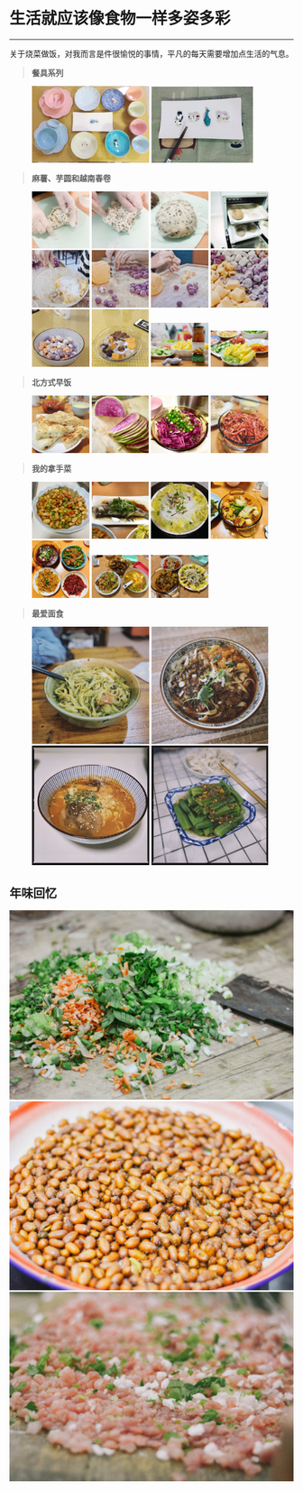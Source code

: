 # 生活就应该像食物一样多姿多彩
---

关于烧菜做饭，对我而言是件很愉悦的事情，平凡的每天需要增加点生活的气息。

> **餐具系列**
<figure>
    <img src="images/cooking/bowl.JPG" width="49%">
    <img src="images/cooking/saucer.JPG" width="42.5%">
</figure>

> **麻薯、芋圆和越南春卷**

<figure>
    <img src="images/cooking/machi01.JPG" width="24%">
    <img src="images/cooking/machi02.JPG" width="24%">
    <img src="images/cooking/machi03.JPG" width="24%">
    <img src="images/cooking/machi04.JPG" width="24%">
    <img src="images/cooking/taro06.JPG" width="24%">
    <img src="images/cooking/taro02.JPG" width="24%">
    <img src="images/cooking/taro05.JPG" width="24%">
    <img src="images/cooking/taro04.JPG" width="24%">
    <img src="images/cooking/taro03.JPG" width="24%">
    <img src="images/cooking/taro01.JPG" width="24%">
    <img src="images/cooking/rolls.JPG" width="24%">
    <img src="images/cooking/rolls02.JPG" width="24%">
</figure>


> **北方式早饭**
<figure>
    <img src="images/cooking/muffin.JPG" width="24%">
    <img src="images/cooking/radish01.JPG" width="24%">
    <img src="images/cooking/radish02.JPG" width="24%">
    <img src="images/cooking/radish03.JPG" width="24%">
</figure>

> **我的拿手菜**

<figure>
    <img src="images/cooking/kungpao.JPG" width="24%">
    <img src="images/cooking/fish.JPG" width="24%">
    <img src="images/cooking/cabbage.JPG" width="24%">
    <img src="images/cooking/hotpot.JPG" width="24%">
    <img src="images/cooking/meat.JPG" width="24%">
    <img src="images/cooking/meat02.JPG" width="24%">
    <img src="images/cooking/meat03.JPG" width="24%">
</figure>


> **最爱面食**

<figure>
    <img src="images/cooking/noodle04.JPG" width="49%">
    <img src="images/cooking/noodle03.JPG" width="49%">
    <img src="images/cooking/noddle02.JPG" width="49%">
    <img src="images/cooking/okra.JPG" width="49%">
</figure>


## 年味回忆
![](images/cooking/year01.JPG)
![](images/cooking/year02.JPG)
![](images/cooking/year03.JPG)
